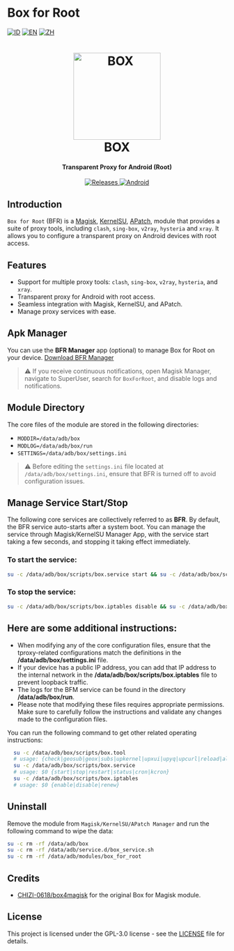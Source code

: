 # Box for Root

[![ID](https://img.shields.io/badge/id-blue.svg?style=for-the-badge)](docs/index_id.md) [![EN](https://img.shields.io/badge/en-blue.svg?style=for-the-badge)](docs/index_en.md) [![ZH](https://img.shields.io/badge/zh-blue.svg?style=for-the-badge)](docs/index_zh.md)

<h1 align="center">
  <img src="https://github.com/taamarin/box_for_magisk/blob/master/docs/box.svg" alt="BOX" width="200">
  <br>BOX<br>
</h1>
<h4 align="center">Transparent Proxy for Android (Root)</h4>

<div align="center">
  <a href="https://github.com/taamarin/box_for_magisk/releases">
    <img src="https://img.shields.io/github/downloads/taamarin/box_for_magisk/total.svg?style=for-the-badge" alt="Releases">
  </a>
  <a href="#">
    <img src="https://img.shields.io/badge/Android-3DDC84?style=for-the-badge&logo=android&logoColor=white" alt="Android">
  </a>
</div>

## Introduction
`Box for Root` (BFR) is a [Magisk](https://github.com/topjohnwu/Magisk), [KernelSU](https://github.com/tiann/KernelSU), [APatch](https://github.com/bmax121/APatch), module that provides a suite of proxy tools, including `clash`, `sing-box`, `v2ray`, `hysteria` and `xray`. It allows you to configure a transparent proxy on Android devices with root access.

## Features
- Support for multiple proxy tools: `clash`, `sing-box`, `v2ray`, `hysteria`, and `xray`.
- Transparent proxy for Android with root access.
- Seamless integration with Magisk, KernelSU, and APatch.
- Manage proxy services with ease.

## Apk Manager
You can use the **BFR Manager** app (optional) to manage Box for Root on your device.
[Download BFR Manager](https://t.me/nothing_taamarin)
> ⚠️ If you receive continuous notifications, open Magisk Manager, navigate to SuperUser, search for `BoxForRoot`, and disable logs and notifications.

## Module Directory
The core files of the module are stored in the following directories:
- `MODDIR=/data/adb/box`
- `MODLOG=/data/adb/box/run`
- `SETTINGS=/data/adb/box/settings.ini`
> ⚠️ Before editing the `settings.ini` file located at `/data/adb/box/settings.ini`, ensure that BFR is turned off to avoid configuration issues.

## Manage Service Start/Stop
The following core services are collectively referred to as **BFR**. By default, the BFR service auto-starts after a system boot. You can manage the service through Magisk/KernelSU Manager App, with the service start taking a few seconds, and stopping it taking effect immediately.

### To start the service:
```bash
su -c /data/adb/box/scripts/box.service start && su -c /data/adb/box/scripts/box.iptables enable
```
### To stop the service:
```bash
su -c /data/adb/box/scripts/box.iptables disable && su -c /data/adb/box/scripts/box.service stop
```

## Here are some additional instructions:
- When modifying any of the core configuration files, ensure that the tproxy-related configurations match the definitions in the **/data/adb/box/settings.ini** file.
- If your device has a public IP address, you can add that IP address to the internal network in the **/data/adb/box/scripts/box.iptables** file to prevent loopback traffic.
- The logs for the BFM service can be found in the directory **/data/adb/box/run**.
- Please note that modifying these files requires appropriate permissions. Make sure to carefully follow the instructions and validate any changes made to the configuration files.

You can run the following command to get other related operating instructions:
```bash
  su -c /data/adb/box/scripts/box.tool
  # usage: {check|geosub|geox|subs|upkernel|upxui|upyq|upcurl|reload|all}
  su -c /data/adb/box/scripts/box.service
  # usage: $0 {start|stop|restart|status|cron|kcron}
  su -c /data/adb/box/scripts/box.iptables
  # usage: $0 {enable|disable|renew}
```

## Uninstall
Remove the module from `Magisk/KernelSU/APatch Manager` and run the following command to wipe the data:
```bash
su -c rm -rf /data/adb/box
su -c rm -rf /data/adb/service.d/box_service.sh
su -c rm -rf /data/adb/modules/box_for_root
```

## Credits
- [CHIZI-0618/box4magisk](https://github.com/CHIZI-0618/box4magisk) for the original Box for Magisk module.

## License
This project is licensed under the GPL-3.0 license - see the [LICENSE](https://github.com/taamarin/box_for_magisk/blob/master/LICENSE) file for details.
